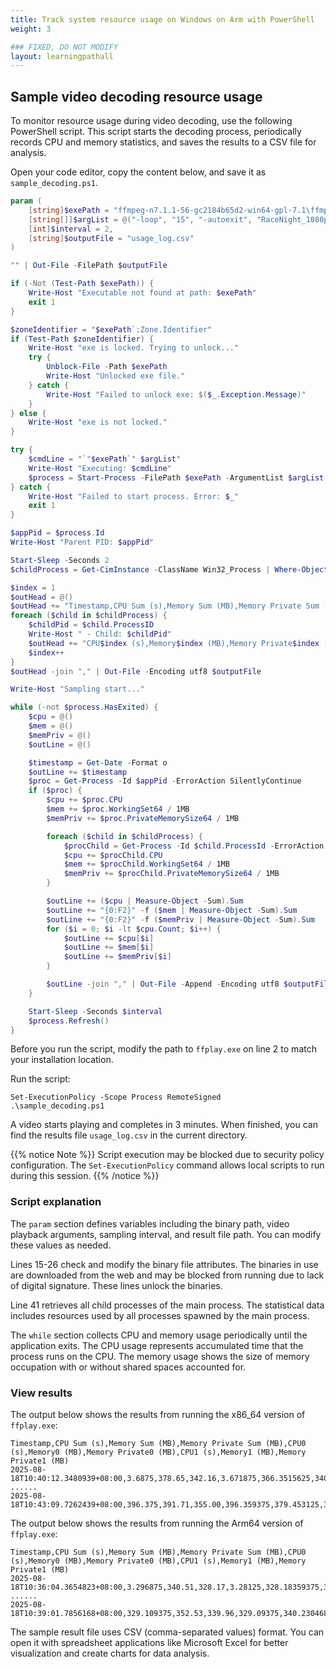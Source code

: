 ```yaml
---
title: Track system resource usage on Windows on Arm with PowerShell
weight: 3

### FIXED, DO NOT MODIFY
layout: learningpathall
---
```


## Sample video decoding resource usage

To monitor resource usage during video decoding, use the following PowerShell script. This script starts the decoding process, periodically records CPU and memory statistics, and saves the results to a CSV file for analysis.

Open your code editor, copy the content below, and save it as `sample_decoding.ps1`.

```PowerShell { line_numbers = true }
param (
    [string]$exePath = "ffmpeg-n7.1.1-56-gc2184b65d2-win64-gpl-7.1\ffmpeg-n7.1.1-56-gc2184b65d2-win64-gpl-7.1\bin\ffplay.exe",
    [string[]]$argList = @("-loop", "15", "-autoexit", "RaceNight_1080p.mp4"),
    [int]$interval = 2,
    [string]$outputFile = "usage_log.csv"
)

"" | Out-File -FilePath $outputFile

if (-Not (Test-Path $exePath)) {
    Write-Host "Executable not found at path: $exePath"
    exit 1
}

$zoneIdentifier = "$exePath`:Zone.Identifier"
if (Test-Path $zoneIdentifier) {
    Write-Host "exe is locked. Trying to unlock..."
    try {
        Unblock-File -Path $exePath
        Write-Host "Unlocked exe file."
    } catch {
        Write-Host "Failed to unlock exe: $($_.Exception.Message)"
    }
} else {
    Write-Host "exe is not locked."
}

try {
    $cmdLine = "`"$exePath`" $argList"
    Write-Host "Executing: $cmdLine"
    $process = Start-Process -FilePath $exePath -ArgumentList $argList -PassThru
} catch {
    Write-Host "Failed to start process. Error: $_"
    exit 1
}

$appPid = $process.Id
Write-Host "Parent PID: $appPid"

Start-Sleep -Seconds 2
$childProcess = Get-CimInstance -ClassName Win32_Process | Where-Object { $_.ParentProcessId -eq $appPid }

$index = 1
$outHead = @()
$outHead += "Timestamp,CPU Sum (s),Memory Sum (MB),Memory Private Sum (MB),CPU0 (s),Memory0 (MB),Memory Private0 (MB)"
foreach ($child in $childProcess) {
    $childPid = $child.ProcessID
    Write-Host " - Child: $childPid"
	$outHead += "CPU$index (s),Memory$index (MB),Memory Private$index (MB)"
	$index++
}
$outHead -join "," | Out-File -Encoding utf8 $outputFile

Write-Host "Sampling start..."

while (-not $process.HasExited) {
    $cpu = @()
    $mem = @()
    $memPriv = @()
    $outLine = @()

    $timestamp = Get-Date -Format o
    $outLine += $timestamp
    $proc = Get-Process -Id $appPid -ErrorAction SilentlyContinue
    if ($proc) {
        $cpu += $proc.CPU
        $mem += $proc.WorkingSet64 / 1MB
        $memPriv += $proc.PrivateMemorySize64 / 1MB

        foreach ($child in $childProcess) {
            $procChild = Get-Process -Id $child.ProcessId -ErrorAction SilentlyContinue
            $cpu += $procChild.CPU
            $mem += $procChild.WorkingSet64 / 1MB
            $memPriv += $procChild.PrivateMemorySize64 / 1MB
        }

        $outLine += ($cpu | Measure-Object -Sum).Sum
        $outLine += "{0:F2}" -f ($mem | Measure-Object -Sum).Sum
        $outLine += "{0:F2}" -f ($memPriv | Measure-Object -Sum).Sum
        for ($i = 0; $i -lt $cpu.Count; $i++) {
            $outLine += $cpu[$i]
            $outLine += $mem[$i]
            $outLine += $memPriv[$i]
        }

        $outLine -join "," | Out-File -Append -Encoding utf8 $outputFile
    }

    Start-Sleep -Seconds $interval
    $process.Refresh()
}
```

Before you run the script, modify the path to `ffplay.exe` on line 2 to match your installation location.

Run the script:

```console
Set-ExecutionPolicy -Scope Process RemoteSigned
.\sample_decoding.ps1
```

A video starts playing and completes in 3 minutes. When finished, you can find the results file `usage_log.csv` in the current directory.

{{% notice Note %}}
Script execution may be blocked due to security policy configuration. The `Set-ExecutionPolicy` command allows local scripts to run during this session.
{{% /notice %}}

### Script explanation

The `param` section defines variables including the binary path, video playback arguments, sampling interval, and result file path. You can modify these values as needed.

Lines 15-26 check and modify the binary file attributes. The binaries in use are downloaded from the web and may be blocked from running due to lack of digital signature. These lines unlock the binaries.

Line 41 retrieves all child processes of the main process. The statistical data includes resources used by all processes spawned by the main process.

The `while` section collects CPU and memory usage periodically until the application exits. The CPU usage represents accumulated time that the process runs on the CPU. The memory usage shows the size of memory occupation with or without shared spaces accounted for.

### View results

The output below shows the results from running the x86_64 version of `ffplay.exe`:

```output
Timestamp,CPU Sum (s),Memory Sum (MB),Memory Private Sum (MB),CPU0 (s),Memory0 (MB),Memory Private0 (MB),CPU1 (s),Memory1 (MB),Memory Private1 (MB)
2025-08-18T10:40:12.3480939+08:00,3.6875,378.65,342.16,3.671875,366.3515625,340.33984375,0.015625,12.296875,1.82421875
......
2025-08-18T10:43:09.7262439+08:00,396.375,391.71,355.00,396.359375,379.453125,353.2421875,0.015625,12.2578125,1.7578125
```

The output below shows the results from running the Arm64 version of `ffplay.exe`:

```output
Timestamp,CPU Sum (s),Memory Sum (MB),Memory Private Sum (MB),CPU0 (s),Memory0 (MB),Memory Private0 (MB),CPU1 (s),Memory1 (MB),Memory Private1 (MB)
2025-08-18T10:36:04.3654823+08:00,3.296875,340.51,328.17,3.28125,328.18359375,326.359375,0.015625,12.32421875,1.8125
......
2025-08-18T10:39:01.7856168+08:00,329.109375,352.53,339.96,329.09375,340.23046875,338.20703125,0.015625,12.30078125,1.75390625
```

The sample result file uses CSV (comma-separated values) format. You can open it with spreadsheet applications like Microsoft Excel for better visualization and create charts for data analysis.
